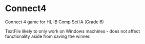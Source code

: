 # Connect4
Connect 4 game for HL IB Comp Sci IA (Grade 6)

TextFile likely to only work on Windows machines - does not affect functionality aside from saving the winner.
